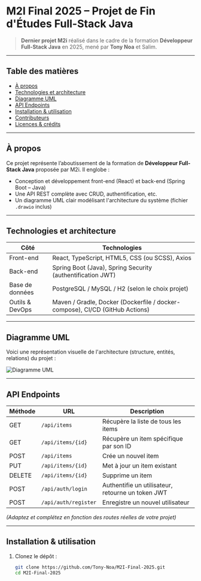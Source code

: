 # M2I Final 2025 – Projet de Fin d'Études Full-Stack Java

> **Dernier projet M2i** réalisé dans le cadre de la formation **Développeur Full-Stack Java** en 2025, mené par **Tony Noa** et Salim.

---

##  Table des matières

- [À propos](#à-propos)  
- [Technologies et architecture](#technologies-et-architecture)  
- [Diagramme UML](#diagramme-uml)  
- [API Endpoints](#api-endpoints)  
- [Installation & utilisation](#installation---utilisation)  
- [Contributeurs](#contributeurs)  
- [Licences & crédits](#licences---crédits)

---

## À propos

Ce projet représente l’aboutissement de la formation de **Développeur Full-Stack Java** proposée par M2i. Il englobe :

- Conception et développement front-end (React) et back-end (Spring Boot – Java)  
- Une API REST complète avec CRUD, authentification, etc.  
- Un diagramme UML clair modélisant l'architecture du système (fichier `.drawio` inclus)

---

## Technologies et architecture

| Côté         | Technologies                                        |
|--------------|----------------------------------------------------|
| Front-end    | React, TypeScript, HTML5, CSS (ou SCSS), Axios     |
| Back-end     | Spring Boot (Java), Spring Security (authentification JWT) |
| Base de données | PostgreSQL / MySQL / H2 (selon le choix projet)   |
| Outils & DevOps | Maven / Gradle, Docker (Dockerfile / docker-compose), CI/CD (GitHub Actions) |

---

## Diagramme UML

Voici une représentation visuelle de l'architecture (structure, entités, relations) du projet :

![Diagramme UML](URL_DE_L_IMAGE_UML_DERIVED_VIA_IMAGE_QUERY)



---

## API Endpoints

| Méthode | URL                  | Description                                      |
|---------|----------------------|--------------------------------------------------|
| GET     | `/api/items`         | Récupère la liste de tous les items              |
| GET     | `/api/items/{id}`    | Récupère un item spécifique par son ID           |
| POST    | `/api/items`         | Crée un nouvel item                              |
| PUT     | `/api/items/{id}`    | Met à jour un item existant                      |
| DELETE  | `/api/items/{id}`    | Supprime un item                                 |
| POST    | `/api/auth/login`    | Authentifie un utilisateur, retourne un token JWT |
| POST    | `/api/auth/register` | Enregistre un nouvel utilisateur                 |

*(Adaptez et complétez en fonction des routes réelles de votre projet)*

---

## Installation & utilisation

1. Clonez le dépôt :
   ```bash
   git clone https://github.com/Tony-Noa/M2I-Final-2025.git
   cd M2I-Final-2025
